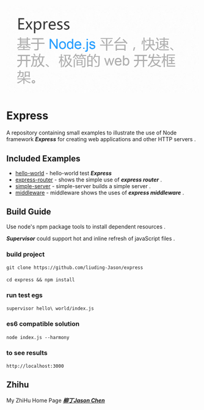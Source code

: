 
![logo](./img/title.png)
	
# Express
	
A repository containing small examples to illustrate the use of Node framework ***Express*** for creating web applications and other HTTP servers .

## Included Examples

 - [hello-world](hello-world) - hello-world test ***Express*** 
 - [express-router](express-router) - shows the simple use of ***express router*** .
 - [simple-server](simple-server) - simple-server builds a simple server .
 - [middleware](middleware) - middleware shows the uses of ***express middleware*** .

## Build Guide 

Use node's npm package tools to install dependent resources .

***Supervisor*** could support hot and inline refresh of javaScript files .

### build project

	git clone https://github.com/liuding-Jason/express

	cd express && npm install

### run test egs
	
	supervisor hello\ world/index.js 
	
### es6 compatible solution
	
	node index.js --harmony

### to see results

	http://localhost:3000

## Zhihu

My ZhiHu Home Page ***[柳丁Jason Chen](https://www.zhihu.com/people/liu-ding-jasonchen)*** 